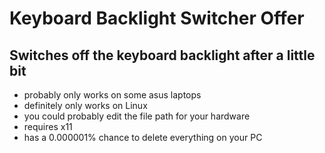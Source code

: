 # Keyboard Backlight Switcher Offer

## Switches off the keyboard backlight after a little bit

* probably only works on some asus laptops
* definitely only works on Linux
* you could probably edit the file path for your hardware
* requires x11
* has a 0.000001% chance to delete everything on your PC